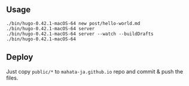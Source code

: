 ## Usage

```
./bin/hugo-0.42.1-macOS-64 new post/hello-world.md
./bin/hugo-0.42.1-macOS-64 server
./bin/hugo-0.42.1-macOS-64 server --watch --buildDrafts
./bin/hugo-0.42.1-macOS-64
```

## Deploy

Just copy `public/*` to `mahata-ja.github.io` repo and commit & push the files.
